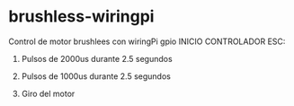 # brushless-wiringpi
Control de motor brushlees con wiringPi gpio
 INICIO CONTROLADOR ESC:

1) Pulsos de 2000us  durante 2.5 segundos

2) Pulsos de 1000us  durante 2.5 segundos

3) Giro del motor
